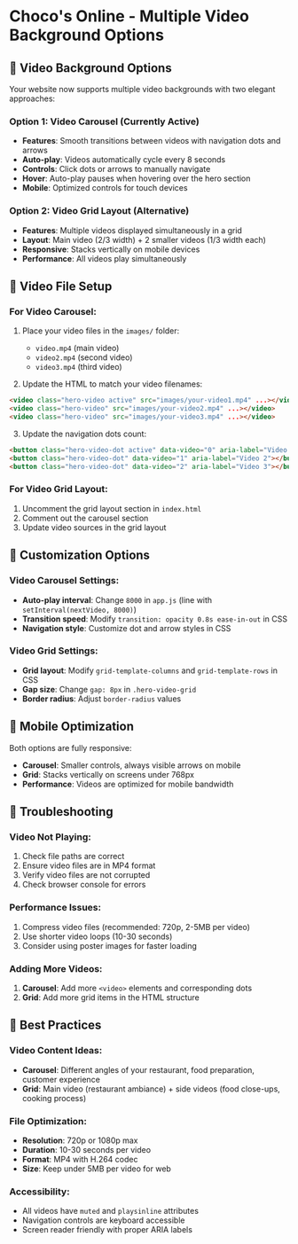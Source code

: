 # Choco's Online - Multiple Video Background Options

## 🎥 Video Background Options

Your website now supports multiple video backgrounds with two elegant approaches:

### Option 1: Video Carousel (Currently Active)
- **Features**: Smooth transitions between videos with navigation dots and arrows
- **Auto-play**: Videos automatically cycle every 8 seconds
- **Controls**: Click dots or arrows to manually navigate
- **Hover**: Auto-play pauses when hovering over the hero section
- **Mobile**: Optimized controls for touch devices

### Option 2: Video Grid Layout (Alternative)
- **Features**: Multiple videos displayed simultaneously in a grid
- **Layout**: Main video (2/3 width) + 2 smaller videos (1/3 width each)
- **Responsive**: Stacks vertically on mobile devices
- **Performance**: All videos play simultaneously

## 📁 Video File Setup

### For Video Carousel:
1. Place your video files in the `images/` folder:
   - `video.mp4` (main video)
   - `video2.mp4` (second video)
   - `video3.mp4` (third video)

2. Update the HTML to match your video filenames:
```html
<video class="hero-video active" src="images/your-video1.mp4" ...></video>
<video class="hero-video" src="images/your-video2.mp4" ...></video>
<video class="hero-video" src="images/your-video3.mp4" ...></video>
```

3. Update the navigation dots count:
```html
<button class="hero-video-dot active" data-video="0" aria-label="Video 1"></button>
<button class="hero-video-dot" data-video="1" aria-label="Video 2"></button>
<button class="hero-video-dot" data-video="2" aria-label="Video 3"></button>
```

### For Video Grid Layout:
1. Uncomment the grid layout section in `index.html`
2. Comment out the carousel section
3. Update video sources in the grid layout

## 🎨 Customization Options

### Video Carousel Settings:
- **Auto-play interval**: Change `8000` in `app.js` (line with `setInterval(nextVideo, 8000)`)
- **Transition speed**: Modify `transition: opacity 0.8s ease-in-out` in CSS
- **Navigation style**: Customize dot and arrow styles in CSS

### Video Grid Settings:
- **Grid layout**: Modify `grid-template-columns` and `grid-template-rows` in CSS
- **Gap size**: Change `gap: 8px` in `.hero-video-grid`
- **Border radius**: Adjust `border-radius` values

## 📱 Mobile Optimization

Both options are fully responsive:
- **Carousel**: Smaller controls, always visible arrows on mobile
- **Grid**: Stacks vertically on screens under 768px
- **Performance**: Videos are optimized for mobile bandwidth

## 🔧 Troubleshooting

### Video Not Playing:
1. Check file paths are correct
2. Ensure video files are in MP4 format
3. Verify video files are not corrupted
4. Check browser console for errors

### Performance Issues:
1. Compress video files (recommended: 720p, 2-5MB per video)
2. Use shorter video loops (10-30 seconds)
3. Consider using poster images for faster loading

### Adding More Videos:
1. **Carousel**: Add more `<video>` elements and corresponding dots
2. **Grid**: Add more grid items in the HTML structure

## 🎯 Best Practices

### Video Content Ideas:
- **Carousel**: Different angles of your restaurant, food preparation, customer experience
- **Grid**: Main video (restaurant ambiance) + side videos (food close-ups, cooking process)

### File Optimization:
- **Resolution**: 720p or 1080p max
- **Duration**: 10-30 seconds per video
- **Format**: MP4 with H.264 codec
- **Size**: Keep under 5MB per video for web

### Accessibility:
- All videos have `muted` and `playsinline` attributes
- Navigation controls are keyboard accessible
- Screen reader friendly with proper ARIA labels 